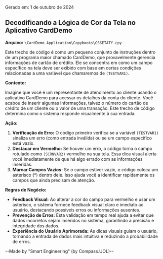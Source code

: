 Gerado em: 1 de outubro de 2024

## Decodificando a Lógica de Cor da Tela no Aplicativo CardDemo

**Arquivo:**  `\CardDemo Application\Copybooks\CSSETATY.cpy`

Este trecho de código é como um pequeno conjunto de instruções dentro de um programa maior chamado CardDemo, que provavelmente gerencia informações de cartão de crédito. Ele se concentra em como um campo específico na tela deve ser exibido com base em certas condições relacionadas a uma variável que chamaremos de `(TESTVAR1)`.

**Contexto:**

Imagine que você é um representante de atendimento ao cliente usando o aplicativo CardDemo para acessar os detalhes da conta do cliente. Você acabou de inserir algumas informações, talvez o número do cartão de crédito de um cliente ou o valor de uma transação. Este trecho de código determina como o sistema responde visualmente à sua entrada.

**Ação:**

1. **Verificação de Erro:** O código primeiro verifica se a variável `(TESTVAR1)` sinaliza um erro (como entrada inválida) ou se um campo específico está vazio.
2. **Destacar em Vermelho:** Se houver um erro, o código torna o campo rotulado como `(SCRNVAR2)` vermelho na sua tela. Essa dica visual alerta você imediatamente de que há algo errado com as informações inseridas.
3. **Marcar Campos Vazios:** Se o campo estiver vazio, o código coloca um asterisco (*) dentro dele. Isso ajuda você a identificar rapidamente os campos que ainda precisam de atenção.

**Regras de Negócio:**

* **Feedback Visual:** Ao alterar a cor do campo para vermelho e usar um asterisco, o sistema fornece feedback visual claro e imediato ao usuário, destacando possíveis erros ou informações ausentes.
* **Prevenção de Erros:** Esta validação em tempo real ajuda a evitar que dados incorretos sejam inseridos no sistema, garantindo a precisão e integridade dos dados.
* **Experiência do Usuário Aprimorada:** As dicas visuais guiam o usuário, tornando a entrada de dados mais intuitiva e reduzindo a probabilidade de erros.

--Made by "Smart Engineering" (by Compass.UOL)--
